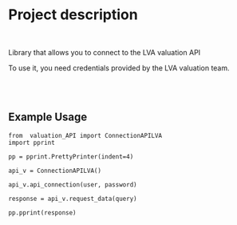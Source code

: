 # Project description

<br>

Library that allows you to connect to the LVA valuation API 

To use it, you need credentials provided by the LVA valuation team.

<br>



<br>

##  Example Usage

```
from  valuation_API import ConnectionAPILVA
import pprint

pp = pprint.PrettyPrinter(indent=4)

api_v = ConnectionAPILVA()

api_v.api_connection(user, password)

response = api_v.request_data(query)

pp.pprint(response)
```